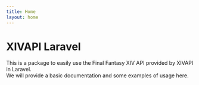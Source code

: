 ```yaml
---
title: Home
layout: home
---
```


# XIVAPI Laravel

This is a package to easily use the Final Fantasy XIV API provided by XIVAPI in Laravel.  
We will provide a basic documentation and some examples of usage here.
